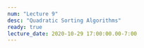 ```yaml
---
num: "Lecture 9"
desc: "Quadratic Sorting Algorithms"
ready: true
lecture_date: 2020-10-29 17:00:00.00-7:00
---
```

